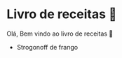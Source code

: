 # Livro de receitas :call_me_hand:

Olá, Bem vindo ao livro de receitas :handshake:

- Strogonoff de frango



